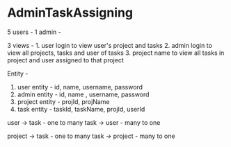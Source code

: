 # AdminTaskAssigning

5 users - 
1 admin -

3 views - 1. user login to view user's project and tasks
	  2. admin login to view all projects, tasks and user of tasks
	  3. project name to view all tasks in project and user assigned to that project

Entity -

1. user entity - id, name, username, password
2. admin entity - id, name , username, password
3. project entity - projId, projName
4. task entity - taskId, taskName, projId, userId


user -> task - one to many
task -> user - many to one 


project -> task - one to many
task -> project - many to one
